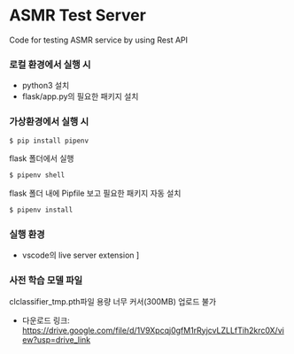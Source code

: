 # ASMR Test Server
Code for testing ASMR service by using Rest API

### 로컬 환경에서 실행 시 
- python3 설치 
- flask/app.py의 필요한 패키지 설치

### 가상환경에서 실행 시
```bash
$ pip install pipenv
```
flask 폴더에서 실행
```bash
$ pipenv shell
```
flask 폴더 내에 Pipfile 보고 필요한 패키지 자동 설치
```bash
$ pipenv install
```

### 실행 환경
- vscode의 live server extension ]

### 사전 학습 모델 파일
clclassifier_tmp.pth파일 용량 너무 커서(300MB) 업로드 불가
- 다운로드 링크: https://drive.google.com/file/d/1V9Xpcqj0gfM1rRyjcvLZLLfTih2krc0X/view?usp=drive_link

